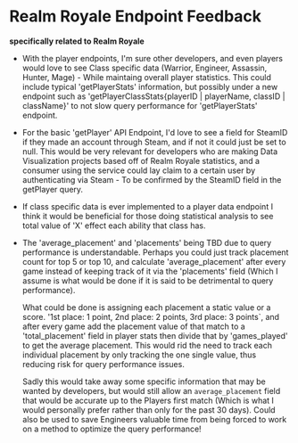 # Realm Royale Endpoint Feedback
**specifically related to Realm Royale**

- With the player endpoints, I'm sure other developers, and even players would love to see Class specific data (Warrior, Engineer, Assassin, Hunter, Mage) - While maintaing overall player statistics. This could include typical 'getPlayerStats' information, but possibly under a new endpoint such as 'getPlayerClassStats{playerID | playerName, classID | className}' to not slow query performance for 'getPlayerStats' endpoint.

- For the basic 'getPlayer' API Endpoint, I'd love to see a field for SteamID if they made an account through Steam, and if not it could just be set to null. This would be very relevant for developers who are making Data Visualization projects based off of Realm Royale statistics, and a consumer using the service could lay claim to a certain user by authenticating via Steam - To be confirmed by the SteamID field in the getPlayer query.

- If class specific data is ever implemented to a player data endpoint I think it would be beneficial for those doing statistical analysis to see total value of 'X' effect each ability that class has. 

- The 'average_placement' and 'placements' being TBD due to query performance is understandable. Perhaps you could just track placement count for top 5 or top 10, and calculate 'average_placement' after every game instead of keeping track of it via the 'placements' field (Which I assume is what would be done if it is said to be detrimental to query performance). 

  What could be done is assigning each placement a static value or a score. '1st place: 1 point, 2nd place: 2 points, 3rd place: 3 points`, and after every game add the placement value of that match to a 'total_placement' field in player stats then divide that by 'games_played' to get the average placement. This would rid the need to track each individual placement by only tracking the one single value, thus reducing risk for query performance issues.  
  
  Sadly this would take away some specific information that may be wanted by developers, but would still allow an `average_placement` field that would be accurate up to the Players first match (Which is what I would personally prefer rather than only for the past 30 days). Could also be used to save Engineers valuable time from being forced to work on a method to optimize the query performance!
